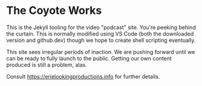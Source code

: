 The Coyote Works
=================

This is the Jekyll tooling for the video "podcast" site.  You're peeking behind the curtain.  This is normally modified using VS Code (both the downloaded version and github.dev) though we hope to create shell scripting eventually.

This site sees irregular periods of inaction.  We are pushing forward until we can be ready to fully launch to the public.  Getting our own content produced is still a problem, alas.

Consult <https://erielookingproductions.info> for further details.
